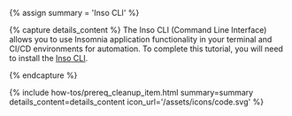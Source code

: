 {% assign summary = 'Inso CLI' %}

{% capture details_content %}
  The Inso CLI (Command Line Interface) allows you to use Insomnia application functionality in your terminal and CI/CD environments for automation.
  To complete this tutorial, you will need to install the [Inso CLI](/insomnia/inso-cli/).

{% endcapture %}

{% include how-tos/prereq_cleanup_item.html summary=summary details_content=details_content icon_url='/assets/icons/code.svg' %}